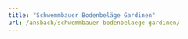 ```yaml
---
title: "Schwemmbauer Bodenbeläge Gardinen"
url: /ansbach/schwemmbauer-bodenbelaege-gardinen/
---
```

